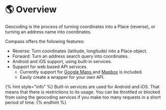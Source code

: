 # 🌎 Overview

Geocoding is the process of turning coordinates into a Place (reverse), or turning an address name into coordinates.

Compass offers the following features:

* Reverse: Turn coordinates (latitude, longitude) into a Place object.
* Forward: Turn an address search query into coordinates.
* Android and iOS support, using built-in services.
* Support for web based API services.
  * Currently support for [Google Maps ](https://developers.google.com/maps/documentation/geocoding)and [Mapbox](https://docs.mapbox.com/#search) is included.
  * Easily create a wrapper for your own API.

{% hint style="info" %}
Built-in services are used for Android and iOS. That means that there is restrictions to its usage.  You can be throttled or blocked from using the geocoding services if you make too many requests in a short period of time.
{% endhint %}

